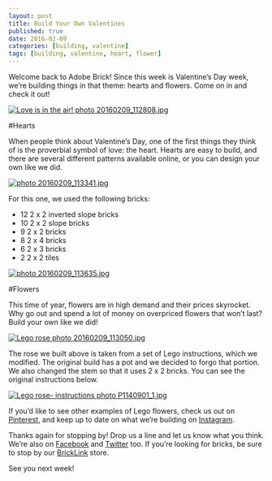 ```yaml
---
layout: post
title: Build Your Own Valentines
published: true
date: 2016-02-09
categories: [building, valentine]
tags: [building, valentine, heart, flower]
---
```


Welcome back to Adobe Brick!  Since this week is Valentine’s Day week, we’re building things in that theme: hearts and flowers.  Come on in and check it out!

<a href="http://s63.photobucket.com/user/anellas/media/20160209_112808.jpg.html" target="_blank"><img src="http://i63.photobucket.com/albums/h144/anellas/20160209_112808.jpg" border="0" alt="Love is in the air! photo 20160209_112808.jpg"/></a>

#Hearts

When people think about Valentine’s Day, one of the first things they think of is the proverbial symbol of love: the heart.  Hearts are easy to build, and there are several different patterns available online, or you can design your own like we did.

<a href="http://s63.photobucket.com/user/anellas/media/20160209_113341.jpg.html" target="_blank"><img src="http://i63.photobucket.com/albums/h144/anellas/20160209_113341.jpg" border="0" alt=" photo 20160209_113341.jpg"/></a>

For this one, we used the following bricks:

* 12 2 x 2 inverted slope bricks
* 10 2 x 2 slope bricks
* 9 2 x 2 bricks
* 8 2 x 4 bricks
* 6 2 x 3 bricks
* 2 2 x 2 tiles

<a href="http://s63.photobucket.com/user/anellas/media/20160209_113635.jpg.html" target="_blank"><img src="http://i63.photobucket.com/albums/h144/anellas/20160209_113635.jpg" border="0" alt=" photo 20160209_113635.jpg"/></a>

#Flowers

This time of year, flowers are in high demand and their prices skyrocket.  Why go out and spend a lot of money on overpriced flowers that won’t last?  Build your own like we did!

<a href="http://s63.photobucket.com/user/anellas/media/20160209_113050.jpg.html" target="_blank"><img src="http://i63.photobucket.com/albums/h144/anellas/20160209_113050.jpg" border="0" alt="Lego rose photo 20160209_113050.jpg"/></a>

The rose we built above is taken from a set of Lego instructions, which we modified.  The original build has a pot and we decided to forgo that portion.  We also changed the stem so that it uses 2 x 2 bricks.  You can see the original instructions below.

<a href="http://s63.photobucket.com/user/anellas/media/P1140901_1.jpg.html" target="_blank"><img src="http://i63.photobucket.com/albums/h144/anellas/P1140901_1.jpg" border="0" alt="Lego rose- instructions photo P1140901_1.jpg"/></a>

If you’d like to see other examples of Lego flowers, check us out on [Pinterest]( https://www.pinterest.com/adobebrick/), and keep up to date on what we’re building on [Instagram]( https://www.instagram.com/adobe_brick/).


Thanks again for stopping by!  Drop us a line and let us know what you think.   We’re also on [Facebook]( https://www.facebook.com/adobebrick) and [Twitter]( https://twitter.com/AdobeBrick)  too.  If you’re looking for bricks, be sure to stop by our [BrickLink]( http://www.bricklink.com/store.asp?p=AdobeBrick) store.

See you next week!


